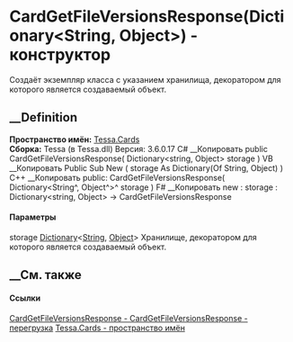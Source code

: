 # CardGetFileVersionsResponse(Dictionary<String, Object>) - конструктор
Создаёт экземпляр класса с указанием хранилища, декоратором для которого
является создаваемый объект.
##  __Definition
 **Пространство имён:** [Tessa.Cards](N_Tessa_Cards.htm)  
 **Сборка:** Tessa (в Tessa.dll) Версия: 3.6.0.17
C# __Копировать
     public CardGetFileVersionsResponse(
    	Dictionary<string, Object> storage
    )
VB __Копировать
     Public Sub New ( 
    	storage As Dictionary(Of String, Object)
    )
C++ __Копировать
     public:
    CardGetFileVersionsResponse(
    	Dictionary<String^, Object^>^ storage
    )
F# __Копировать
     new : 
            storage : Dictionary<string, Object> -> CardGetFileVersionsResponse
#### Параметры
storage
[Dictionary](https://learn.microsoft.com/dotnet/api/system.collections.generic.dictionary-2)<[String](https://learn.microsoft.com/dotnet/api/system.string),
[Object](https://learn.microsoft.com/dotnet/api/system.object)>
    Хранилище, декоратором для которого является создаваемый объект.
##  __См. также
#### Ссылки
[CardGetFileVersionsResponse -
](T_Tessa_Cards_CardGetFileVersionsResponse.htm)
[CardGetFileVersionsResponse -
перегрузка](Overload_Tessa_Cards_CardGetFileVersionsResponse__ctor.htm)
[Tessa.Cards - пространство имён](N_Tessa_Cards.htm)
